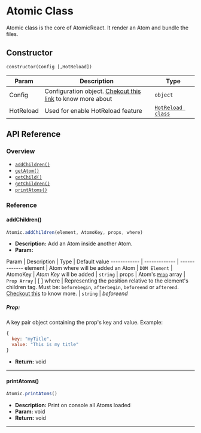 # Atomic Class

Atomic class is the core of AtomicReact. It render an Atom and bundle the files.

## Constructor

```
constructor(Config [,HotReload])
```

Param | Description | Type |
------------ | ------------- | -------------
Config | Configuration object. [Chekout this link](getStarted?id=configuration-atomicreact_configjs) to know more about | `object`
HotReload | Used for enable HotReload feature  | [`HotReload class`](HotReloadClass) |

## API Reference

### Overview
* [`addChildren()`](AtomicClass?id=addchildren)
* [`getAtom()`]()
* [`getChild()`]()
* [`getChildren()`]()
* [`printAtoms()`](AtomicClass?id=printatoms)

### Reference

#### addChildren()
``` js
Atomic.addChildren(element, AtomoKey, props, where)
```
* **Description:**
Add an Atom inside another Atom.
* **Param:**

Param | Description | Type | Default value
------------ | ------------- | -------------
element | Atom where will be added an Atom | `DOM Element` |
AtomoKey | *Atom Key* will be added | `string` |
props | Atom's [`Prop`](AtomicClass?id=prop) array | `Prop Array` | [ ]
where | Representing the position relative to the element's children tag. Must be: `beforebegin`, `afterbegin`, `beforeend` or `afterend`. [Checkout this](https://developer.mozilla.org/en-US/docs/Web/API/Element/insertAdjacentHTML#Parameters) to know more. | `string` | *beforeend*

##### Prop:
A key pair object containing the prop's key and value. Example:
``` js
{
  key: "myTitle",
  value: "This is my title"
}
```

* **Return:** void

---

#### printAtoms()
``` js
Atomic.printAtoms()
```
* **Description:**
Print on console all Atoms loaded
* **Param:** void
* **Return:** void
---
